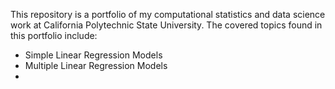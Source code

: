 This repository is a portfolio of my computational statistics and data science work at California Polytechnic State University. The covered topics found in this portfolio include: 
- Simple Linear Regression Models
- Multiple Linear Regression Models
- 
